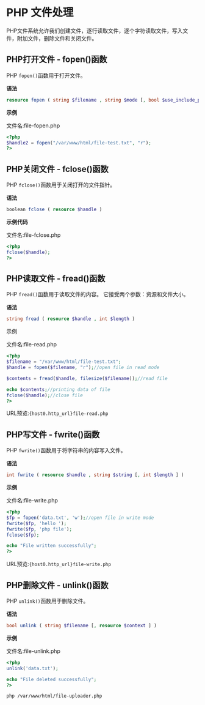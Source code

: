 # PHP 文件处理

PHP文件系统允许我们创建文件，逐行读取文件，逐个字符读取文件，写入文件，附加文件，删除文件和关闭文件。

## PHP打开文件 - fopen()函数

PHP `fopen()`函数用于打开文件。

**语法**

```php
resource fopen ( string $filename , string $mode [, bool $use_include_path = false [, resource $context ]] )
```

**示例**

文件名:file-fopen.php

```php
<?php  
$handle2 = fopen("/var/www/html/file-test.txt", "r");  
?>
```

## PHP关闭文件 - fclose()函数

PHP `fclose()`函数用于关闭打开的文件指针。

**语法**

```php
boolean fclose ( resource $handle )
```

**示例代码**

文件名:file-fclose.php

```php
<?php  
fclose($handle);  
?>
```

## PHP读取文件 - fread()函数

PHP `fread()`函数用于读取文件的内容。 它接受两个参数：资源和文件大小。

**语法**

```php
string fread ( resource $handle , int $length )
```

示例

文件名:file-read.php

```php
<?php    
$filename = "/var/www/html/file-test.txt";    
$handle = fopen($filename, "r");//open file in read mode    

$contents = fread($handle, filesize($filename));//read file    

echo $contents;//printing data of file  
fclose($handle);//close file    
?>
```

URL预览:`{host0.http_url}file-read.php`

## PHP写文件 - fwrite()函数

PHP `fwrite()`函数用于将字符串的内容写入文件。

**语法**

```php
int fwrite ( resource $handle , string $string [, int $length ] )
```

**示例**

文件名:file-write.php

```php
<?php  
$fp = fopen('data.txt', 'w');//open file in write mode  
fwrite($fp, 'hello ');  
fwrite($fp, 'php file');  
fclose($fp);  

echo "File written successfully";  
?>
```

URL预览:`{host0.http_url}file-write.php`

## PHP删除文件 - unlink()函数

PHP `unlink()`函数用于删除文件。

**语法**

```php
bool unlink ( string $filename [, resource $context ] )
```

**示例**

文件名:file-unlink.php

```php
<?php    
unlink('data.txt');  

echo "File deleted successfully";  
?>
```

```bash
php /var/www/html/file-uploader.php
```

